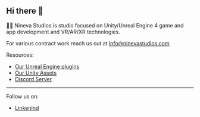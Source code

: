 ## Hi there 👋

🙋‍♀️ Nineva Studios is studio focused on Unity/Unreal Engine 4 game and app development and VR/AR/XR technologies.

For various contract work reach us out at info@ninevastudios.com

Resources:

* [Our Unreal Engine plugins](https://www.unrealengine.com/marketplace/en-US/profile/Nineva+Studios)
* [Our Unity Assets](https://assetstore.unity.com/publishers/5296)
* [Discord Server](https://bit.ly/nineva_support_discord)

---

Follow us on:

* [LinkenInd](https://www.linkedin.com/company/33207432)
